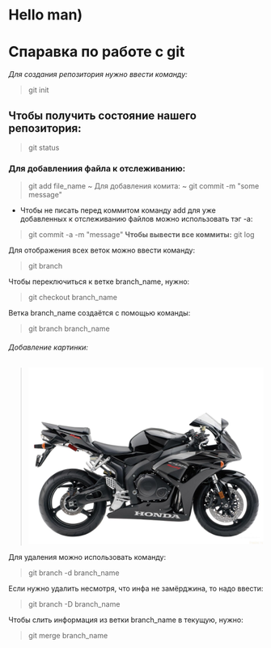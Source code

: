 # Hello man)
# Спаравка по работе с git
*Для создания репозитория нужно ввести команду:*
> git init
## Чтобы получить состояние нашего репозитория:
> git status
### Для добавлениия файла к отслеживанию:
> git add file_name
~ Для добавления комита: ~
> git commit -m "some message"
- Чтобы не писать перед коммитом команду
add для уже добавленных к отслеживанию
файлов можно использовать тэг -а:
> git commit -a -m "message"
**Чтобы вывести все коммиты:**
> git log

Для отображения всех веток можно ввести команду:
> git branch

Чтобы переключиться к ветке branch_name, нужно:
> git checkout branch_name

Ветка branch_name создаётся с помощью команды:
> git branch branch_name

###### Добавление картинки:
> ![Motorcycle](g20222.jpg)

Для удаления можно использовать команду:
>git branch -d branch_name

Если нужно удалить несмотря, что инфа не замёрджина, то надо ввести:
>git branch -D branch_name

Чтобы слить информация из ветки branch_name в текущую, нужно:
> git merge branch_name
